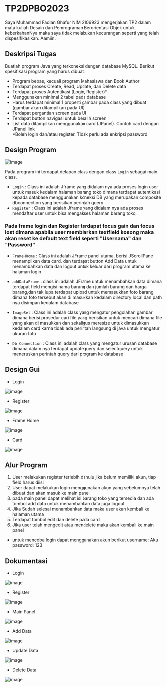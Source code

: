 # TP2DPBO2023

Saya Muhammad Fadlan Ghafur NIM 2106923 mengerjakan TP2 dalam mata kuliah Desain dan Pemrograman Berorientasi Objek untuk keberkahanNya maka saya tidak melakukan kecurangan seperti yang telah dispesifikasikan. Aamiin.

## Deskripsi Tugas
Buatlah program Java yang terkoneksi dengan database MySQL. Berikut spesifikasi program yang harus dibuat:
* Program bebas, kecuali program Mahasiswa dan Book Author
* Terdapat proses Create, Read, Update, dan Delete data
* Terdapat proses Autentikasi (Login, Register)*
* Menggunakan minimal 2 tabel pada database
* Harus terdapat minimal 1 properti gambar pada class yang dibuat (gambar akan ditampilkan pada UI)
* Terdapat pergantian screen pada UI
* Terdapat button navigasi untuk beralih screen
* List data ditampilkan menggunakan card (JPanel). Contoh card dengan JPanel link\
*Boleh login dan/atau register. Tidak perlu ada enkripsi password

## Design Program
![image](https://user-images.githubusercontent.com/100921271/231484891-7adc9625-4c72-43c1-8933-bca42cfff21e.png)

Pada program ini terdapat delapan class dengan class `Login` sebagai main class.
* `Login` : Class ini adalah Jframe yang didalam nya ada proses login user untuk masuk kedalam halaman barang toko dimana terdapat autentikasi kepada database menggunakan koneksi DB yang merupakan composite dbconnection yang berisikan perintah query
* `Register` : Class ini adalah Jframe yang didalam nya ada proses mendaftar user untuk bisa mengakses halaman barang toko,
### Pada frame login dan Register terdapat focus gain dan focus lost dimana apabila user membiarkan textfield kosong maka akan reset ke default text field seperti "Usernama" dan "Password"

* `FrameHOome` : Class ini adalah JFrame panel utama, berisi JScrollPane menampilkan data card. dan terdapat button Add Data untuk menambahkan data dan logout untuk keluar dari program utama ke halaman login

* `addDataFrame` : class ini adalah JFrame untuk menambahkan data dimana terdapat field mengisi nama barang dan jumlah barang dan harga barang,dan tak lupa terdapat upload untuk memasukkan foto barang dimana foto tersebut akan di masukkan kedalam directory local dan path nya disimpan kedalam database

* `ImageSet` : Class ini adalah class yang mengatur pengolahan gambar dimana berisi prosedur cari file yang berisikan untuk mencari dimana file yang akan di masukkan dan sekaligus meresize untuk dimasukkan kedalam card karna tidak ada perintah langsung di java untuk mengatur ukuran foto
* `Db Connection` : Class ini adalah class yang mengatur urusan database dimana dalam nya terdapat updatequery dan selectquery untuk meneruskan perintah query dari program ke database

## Design Gui


* Login

![image](https://user-images.githubusercontent.com/100921271/231485249-9c8f0a27-a222-4ab5-bc9f-8bb0d92ecbf4.png)

* Register

![image](https://user-images.githubusercontent.com/100921271/231485492-5488ec43-7dca-47a3-8465-a2cac137479a.png)

* Frame Home

![image](https://user-images.githubusercontent.com/100921271/231485652-b50893a1-c165-4277-b8f3-25f0a28fa91f.png)

* Card

![image](https://user-images.githubusercontent.com/100921271/231485746-cd00adbb-63c7-45bd-907b-77573e3ab015.png)


## Alur Program

1. User melakukan register terlebih dahulu jika belum memiliki akun, tiap field harus diisi
2. User dapat melakukan login menggunakan akun yang sebelumnya telah dibuat dan akan masuk ke main panel
3. pada main panel dapat melihat isi barang toko yang tersedia dan ada tombol add data untuk menambahkan data juga logout
4. Jika Sudah selesai menambahkan data maka user akan kembali ke halaman utama
5. Terdapat tombol edit dan delete pada card
6. Jika user telah mengedit atau mendelete maka akan kembali ke main panel

* untuk mencoba login dapat menggunakan akun berikut
username: Aku
password: 123

## Dokumentasi
* Login

![image](https://user-images.githubusercontent.com/100921271/231486984-a5fec82c-5895-406f-8a3a-ee638c41667d.png)
* Register

![image](https://user-images.githubusercontent.com/100921271/231487250-7dc24254-7642-4195-86c7-a80ecc21b9bd.png)
* Main Panel

![image](https://user-images.githubusercontent.com/100921271/231487364-57a06458-5c0e-4352-85de-ade602b73609.png)
* Add Data

![image](https://user-images.githubusercontent.com/100921271/231487903-d6366748-5b37-446f-8ad6-97ff5fd0ff72.png)
* Update Data

![image](https://user-images.githubusercontent.com/100921271/231493628-56a7b8c0-f6a8-427a-b0aa-5be3ff1c97f9.png)
* Delete Data

![image](https://user-images.githubusercontent.com/100921271/231493774-13b13439-deff-48a6-8a44-f58f655f5f8f.png)







